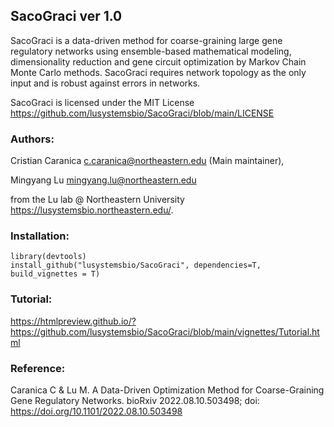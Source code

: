 ## SacoGraci ver 1.0

SacoGraci is a data-driven method for coarse-graining large gene regulatory networks using ensemble-based mathematical modeling, dimensionality reduction and gene circuit optimization by Markov Chain Monte Carlo methods. SacoGraci requires network topology as the only input and is robust against errors in networks. 

SacoGraci is licensed under the MIT License 
<https://github.com/lusystemsbio/SacoGraci/blob/main/LICENSE>

### Authors: 

Cristian Caranica  <c.caranica@northeastern.edu> (Main maintainer),

Mingyang Lu <mingyang.lu@northeastern.edu>

from the Lu lab @ Northeastern University <https://lusystemsbio.northeastern.edu/>.

### Installation:

```
library(devtools)
install_github("lusystemsbio/SacoGraci", dependencies=T, build_vignettes = T)
```

### Tutorial:

https://htmlpreview.github.io/?https://github.com/lusystemsbio/SacoGraci/blob/main/vignettes/Tutorial.html

### Reference:

Caranica C & Lu M. A Data-Driven Optimization Method for Coarse-Graining Gene Regulatory Networks. bioRxiv 2022.08.10.503498; doi: https://doi.org/10.1101/2022.08.10.503498
